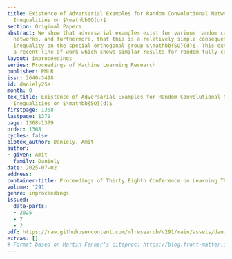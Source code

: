 ```yaml
---
title: Existence of Adversarial Examples for Random Convolutional Networks via  Isoperimetric
  Inequalities on $\mathbbSO(d)$
section: Original Papers
abstract: We show that adversarial examples exist for various random convolutional
  networks, and furthermore, that this is a relatively simple consequence of the isoperimetric
  inequality on the special orthogonal group $\mathbb{SO}(d)$. This extends and simplifies
  a recent line of work which shows similar results for random fully connected networks.
layout: inproceedings
series: Proceedings of Machine Learning Research
publisher: PMLR
issn: 2640-3498
id: daniely25a
month: 0
tex_title: Existence of Adversarial Examples for Random Convolutional Networks via  Isoperimetric
  Inequalities on $\mathbb{SO}(d)$
firstpage: 1368
lastpage: 1379
page: 1368-1379
order: 1368
cycles: false
bibtex_author: Daniely, Amit
author:
- given: Amit
  family: Daniely
date: 2025-07-02
address:
container-title: Proceedings of Thirty Eighth Conference on Learning Theory
volume: '291'
genre: inproceedings
issued:
  date-parts:
  - 2025
  - 7
  - 2
pdf: https://raw.githubusercontent.com/mlresearch/v291/main/assets/daniely25a/daniely25a.pdf
extras: []
# Format based on Martin Fenner's citeproc: https://blog.front-matter.io/posts/citeproc-yaml-for-bibliographies/
---
```

